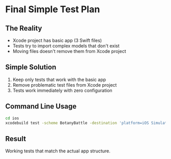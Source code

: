 # Final Simple Test Plan

## The Reality
- Xcode project has basic app (3 Swift files)
- Tests try to import complex models that don't exist
- Moving files doesn't remove them from Xcode project

## Simple Solution
1. Keep only tests that work with the basic app
2. Remove problematic test files from Xcode project
3. Tests work immediately with zero configuration

## Command Line Usage
```bash
cd ios
xcodebuild test -scheme BotanyBattle -destination 'platform=iOS Simulator,name=iPhone 16 Pro'
```

## Result
Working tests that match the actual app structure.